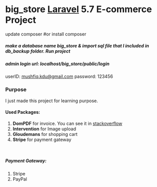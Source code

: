 # big_store [Laravel](https://laravel.com/docs/5.7) 5.7 E-commerce Project



update composer
#or 
install composer

##### make a database name big_store & import sql file that I included in db_backup folder. Run project

##### admin login url: localhost/big_store/public/login

userID: mushfiq.kdu@gmail.com
password: 123456
<br>
### Purpose
I just made this project for learning purpose. <br>

#### Used Packages: 

1. **DomPDF** for invoice. You can see it in [stackoverflow](https://bit.ly/2Nyc3UH)
2. **Intervention** for Image upload
3. **Gloudemans** for shopping cart
4. **Stripe** for payment gateway
<br>

##### Payment Gateway:

1. Stripe
2. PayPal
<br>


